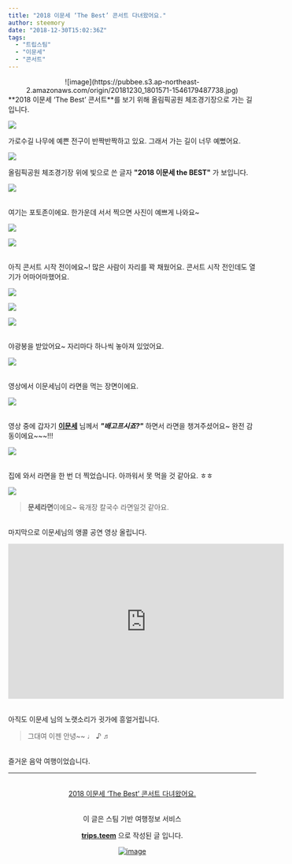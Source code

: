```yaml
---
title: "2018 이문세 ‘The Best’ 콘서트 다녀왔어요."
author: steemory
date: "2018-12-30T15:02:36Z"
tags:
  - "트립스팀"
  - "이문세"
  - "콘서트"
---
```

<center>![image](https://pubbee.s3.ap-northeast-2.amazonaws.com/origin/20181230_1801571-1546179487738.jpg)</center>
**2018 이문세 ‘The Best’ 콘서트**를 보기 위해 올림픽공원 체조경기장으로 가는 길입니다.

![](https://pubbee.s3.ap-northeast-2.amazonaws.com/origin/20181230_204651-1546179963761.jpg)

가로수길 나무에 예쁜 전구이 반짝반짝하고 있요. 그래서 가는 길이 너무 예뻤어요.

![](https://pubbee.s3.ap-northeast-2.amazonaws.com/origin/20181230_204636-1546179798889.jpg)

올림픽공원 체조경기장 위에 빛으로 쓴 글자 **"2018 이문세 the BEST"** 가 보입니다.

![](https://pubbee.s3.ap-northeast-2.amazonaws.com/origin/1546178962705-1546179753911.jpg)

<br>여기는 포토존이에요. 한가운데 서서 찍으면 사진이 예쁘게 나와요~

![](https://pubbee.s3.ap-northeast-2.amazonaws.com/origin/1546178956285-1546179683040.jpg)

![](https://pubbee.s3.ap-northeast-2.amazonaws.com/origin/20181230_204002-1546180271487.jpg)

<br>아직 콘서트 시작 전이에요~! 많은 사람이 자리를 꽉 채웠어요. 콘서트 시작 전인데도 열기가 어마어마했어요.

![](https://pubbee.s3.ap-northeast-2.amazonaws.com/origin/1546178959058-1546179714127.jpg)

![](https://pubbee.s3.ap-northeast-2.amazonaws.com/origin/20181230_180218-1546179501307.jpg)

![](https://pubbee.s3.ap-northeast-2.amazonaws.com/origin/1546178961112-1546179730620.jpg)

<br>야광봉을 받았어요~ 자리마다 하나씩 놓아져 있었어요.

![](https://pubbee.s3.ap-northeast-2.amazonaws.com/origin/B612_20181230_180419-1546179740161.jpg)

<br>영상에서 이문세님이 라면을 먹는 장면이에요.

![](https://pubbee.s3.ap-northeast-2.amazonaws.com/origin/20181230_192858-1546179511006.jpg)

<br>영상 중에 갑자기 [**이문세**](#) 님께서 ***"배고프시죠?"*** 하면서 라면을 챙겨주셨어요~ 완전 감동이에요~~~!!!

![](https://pubbee.s3.ap-northeast-2.amazonaws.com/origin/20181230_192412-1546179540016.jpg)

<br>집에 와서 라면을 한 번 더 찍었습니다. 아까워서 못 먹을 것 같아요. ㅎㅎ

![](https://pubbee.s3.ap-northeast-2.amazonaws.com/origin/20181230_231033-1546179672432.jpg)
> **문세라면**이에요~ 육개장 칼국수 라면일것 같아요.


<br>마지막으로 이문세님의 앵콜 공연 영상 올립니다.

<iframe width="560" height="315" src="https://www.youtube.com/embed/G7jx-GSjgTo" frameborder="0" allow="accelerometer; autoplay; encrypted-media; gyroscope; picture-in-picture" allowfullscreen></iframe>

<br>아직도 이문세 님의 노랫소리가 귓가에 흥얼거립니다. 
> 그대여 이젠 안녕~~  ♩ ♪ ♬

<br>즐거운 음악 여행이었습니다.
<br/><hr><br/><center><a href='https://kr.tripsteem.com/post/tt20181230t150234484z'>2018 이문세 ‘The Best’ 콘서트 다녀왔어요.</a></center><br />
<center>
이 글은 스팀 기반 여행정보 서비스

<a href='https://kr.tripsteem.com/'><b>trips.teem</b></a> 으로 작성된 글 입니다.

<a href='https://kr.tripsteem.com/'>![image](https://cdn.steemitimages.com/DQmbuSfKHpgvnrZ5kQ8KUnBvhrCiNatU6X7a6Dy4Ka2f1o5/banner_winter.jpg)</a>
</center>

